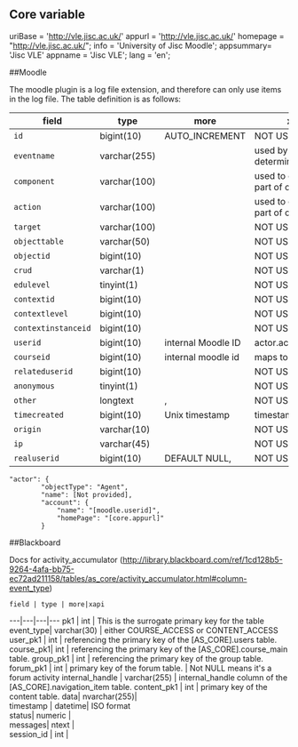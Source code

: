 ## Core variable

   uriBase = 'http://vle.jisc.ac.uk/'
   appurl = 'http://vle.jisc.ac.uk/'
   homepage = "http://vle.jisc.ac.uk/";
   info = 'University of Jisc Moodle';
   appsummary= 'Jisc VLE'
   appname = 'Jisc VLE';
   lang = 'en';

##Moodle

The moodle plugin is a log file extension, and therefore can only use items in the log file.  The table definition is as follows:


   field | type | more | xapi 
   ---|---|---|---
   `id` |bigint(10) |AUTO_INCREMENT | NOT USED
 `eventname`|  varchar(255) |  | used by plugin to determine verb
  `component`|  varchar(100)|  | used to construct part of object ID
  `action`|  varchar(100) |  | used to construct part of object ID
  `target`|  varchar(100)|  | NOT USED
  `objecttable` | varchar(50)|  | NOT USED
  `objectid` | bigint(10) | | NOT USED
  `crud` | varchar(1) | | NOT USED
  `edulevel` | tinyint(1) | | NOT USED
  `contextid`|  bigint(10)|  | NOT USED
  `contextlevel` | bigint(10)|  | NOT USED
  `contextinstanceid` | bigint(10)|  | NOT USED
  `userid` | bigint(10)|  internal Moodle ID| actor.account.name
  `courseid` | bigint(10) | internal moodle id | maps to courseid
  `relateduserid`|  bigint(10) |  | NOT USED
  `anonymous` | tinyint(1)|   | NOT USED
  `other`|  longtext| ,| NOT USED
  `timecreated` | bigint(10) | Unix timestamp | timestamp
  `origin`|  varchar(10)|  | NOT USED
  `ip` | varchar(45) |  | NOT USED
  `realuserid`|  bigint(10)|  DEFAULT NULL, | NOT USED
  
```
"actor": {
        "objectType": "Agent",
        "name": [Not provided],
        "account": {
            "name": "[moodle.userid]",
            "homePage": "[core.appurl]"
        }
```



##Blackboard

Docs for activity_accumulator
(http://library.blackboard.com/ref/1cd128b5-9264-4afa-bb75-ec72ad211158/tables/as_core/activity_accumulator.html#column-event_type)
    
    field | type | more|xapi
   ---|---|---|---
  pk1	  |  int		 |   This is the surrogate primary key for the table
  event_type| 	   varchar(30)	| 	either COURSE_ACCESS or CONTENT_ACCESS		
  user_pk1	|    int	| 	referencing the primary key of the [AS_CORE].users table. 
  course_pk1| 	int	|    referencing the primary key of the [AS_CORE].course_main table.
  group_pk1	 |   int	| 	referencing the primary key of the group table. 
  forum_pk1	 |   int	 |   primary key of the forum table. | Not NULL means it's a forum activity
  internal_handle	 |   varchar(255)	| internal_handle column of the [AS_CORE].navigation_item table. 
  content_pk1	 |   int	| 	primary key of the content table. 
  data| 	nvarchar(255)| 			
  timestamp	| datetime| ISO format	
  status| 	numeric	| 			
  messages| 	ntext	| 				
  session_id	| int	| 			

